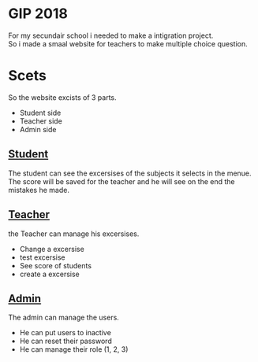 # GIP 2018
For my secundair school i needed to make a intigration project.<br>
So i made a smaal website for teachers to make multiple choice question.

# Scets

So the website excists of 3 parts.
* Student side
* Teacher side
* Admin side

## <u>Student</u>

The student can see the excersises of the subjects it selects in the menue.<br>
The score will be saved for the teacher and he will see on the end the mistakes he made.

## <u>Teacher</u>
the Teacher can manage his excersises.
* Change a excersise
* test excersise
* See score of students
* create a excersise

## <u>Admin</u>
The admin can manage the users.
* He can put users to inactive
* He can reset their password
* He can manage their role (1, 2, 3)